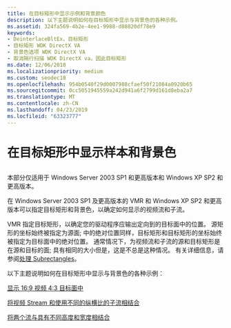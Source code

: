 ```yaml
---
title: 在目标矩形中显示示例和背景颜色
description: 以下主题说明如何在目标矩形中显示与背景色的各种示例。
ms.assetid: 324fa569-4b2e-4ee1-9988-d08020df78e9
keywords:
- DeinterlaceBltEx，目标矩形
- 目标矩形 WDK DirectX VA
- 背景色选项 WDK DirectX VA
- 取消隔行扫描 WDK DirectX va，因此目标矩形
ms.date: 12/06/2018
ms.localizationpriority: medium
ms.custom: seodec18
ms.openlocfilehash: 954b0540f29d0007988cfaef50f21084a0920b65
ms.sourcegitcommit: 0cc5051945559a242d941a6f2799d161d8eba2a7
ms.translationtype: MT
ms.contentlocale: zh-CN
ms.lasthandoff: 04/23/2019
ms.locfileid: "63323777"
---
```

# <a name="displaying-samples-and-background-color-in-the-target-rectangle"></a>在目标矩形中显示样本和背景色


## <span id="ddk_displaying_samples_and_background_color_in_the_target_rectangle_gg"></span><span id="DDK_DISPLAYING_SAMPLES_AND_BACKGROUND_COLOR_IN_THE_TARGET_RECTANGLE_GG"></span>


本部分仅适用于 Windows Server 2003 SP1 和更高版本和 Windows XP SP2 和更高版本。

在 Windows Server 2003 SP1 及更高版本的 VMR 和 Windows XP SP2 和更高版本可以指定目标矩形和背景色，以确定如何显示的视频流和子流。

VMR 指定目标矩形，以确定您的驱动程序应输出定向到的目标面中的位置。 源矩形的坐标始终被指定为源面; 中的绝对位置同样，目标矩形和目标矩形的坐标始终被指定为目标面中的绝对位置。 通常情况下，为视频流和子流的源和目标矩形是在源和目标的面; 具有相同的大小但是，这是不总是这种情况。 有关详细信息，请参阅[处理 Subrectangles](processing-subrectangles.md)。

以下主题说明如何在目标矩形中显示与背景色的各种示例：

[显示 16:9 视频 4:3 目标面中](displaying-16-9-video-within-a-4-3-destination-surface.md)

[将视频 Stream 和使用不同的纵横比的子流相结合](combining-video-stream-and-substream-with-different-aspect-ratios.md)

[将两个流与具有不同高度和宽度相结合](combining-two-streams-with-different-heights-and-widths.md)

 

 





